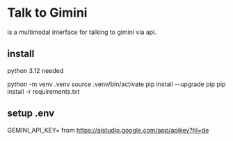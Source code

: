 # Talk to Gimini

is a multimodal interface for talking to gimini via api.

## install
python 3.12 needed

python -m venv .venv
source .venv/bin/activate 
pip install --upgrade pip 
pip install -r requirements.txt

## setup .env
GEMINI_API_KEY=<key>
from https://aistudio.google.com/app/apikey?hl=de
